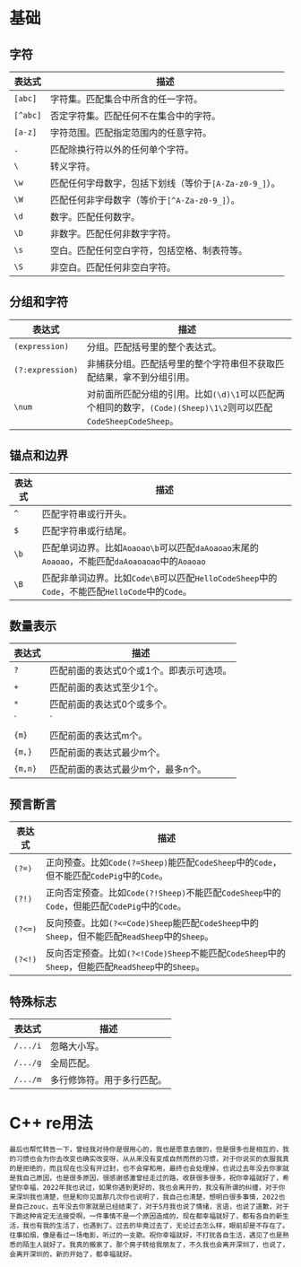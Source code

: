 # 基础

## 字符

| **表达式** | **描述**                                               |
| ---------- | ------------------------------------------------------ |
| `[abc]`    | 字符集。匹配集合中所含的任一字符。                     |
| `[^abc]`   | 否定字符集。匹配任何不在集合中的字符。                 |
| `[a-z]`    | 字符范围。匹配指定范围内的任意字符。                   |
| `.`        | 匹配除换行符以外的任何单个字符。                       |
| `\`        | 转义字符。                                             |
| `\w`       | 匹配任何字母数字，包括下划线（等价于`[A-Za-z0-9_]`）。 |
| `\W`       | 匹配任何非字母数字（等价于`[^A-Za-z0-9_]`）。          |
| `\d`       | 数字。匹配任何数字。                                   |
| `\D`       | 非数字。匹配任何非数字字符。                           |
| `\s`       | 空白。匹配任何空白字符，包括空格、制表符等。           |
| `\S`       | 非空白。匹配任何非空白字符。                           |

## 分组和字符

| **表达式**       | **描述**                                                     |
| ---------------- | ------------------------------------------------------------ |
| `(expression)`   | 分组。匹配括号里的整个表达式。                               |
| `(?:expression)` | 非捕获分组。匹配括号里的整个字符串但不获取匹配结果，拿不到分组引用。 |
| `\num`           | 对前面所匹配分组的引用。比如`(\d)\1`可以匹配两个相同的数字，`(Code)(Sheep)\1\2`则可以匹配`CodeSheepCodeSheep`。 |

## 锚点和边界

| **表达式** | **描述**                                                     |
| ---------- | ------------------------------------------------------------ |
| `^`        | 匹配字符串或行开头。                                         |
| `$`        | 匹配字符串或行结尾。                                         |
| `\b`       | 匹配单词边界。比如`Aoaoao\b`可以匹配`daAoaoao`末尾的`Aoaoao`，不能匹配`daAoaoaoao`中的`Aoaoao` |
| `\B`       | 匹配非单词边界。比如`Code\B`可以匹配`HelloCodeSheep`中的`Code`，不能匹配`HelloCode`中的`Code`。 |

## 数量表示

| **表达式** | **描述**                                   |
| ---------- | ------------------------------------------ |
| `?`        | 匹配前面的表达式0个或1个。即表示可选项。   |
| `+`        | 匹配前面的表达式至少1个。                  |
| `*`        | 匹配前面的表达式0个或多个。                |
| `|`        | 或运算符。并集，可以匹配符号前后的表达式。 |
| `{m}`      | 匹配前面的表达式m个。                      |
| `{m,}`     | 匹配前面的表达式最少m个。                  |
| `{m,n}`    | 匹配前面的表达式最少m个，最多n个。         |

## 预言断言

| **表达式** | **描述**                                                     |
| ---------- | ------------------------------------------------------------ |
| `(?=)`     | 正向预查。比如`Code(?=Sheep)`能匹配`CodeSheep`中的`Code`，但不能匹配`CodePig`中的`Code`。 |
| `(?!)`     | 正向否定预查。比如`Code(?!Sheep)`不能匹配`CodeSheep`中的`Code`，但能匹配`CodePig`中的`Code`。 |
| `(?<=)`    | 反向预查。比如`(?<=Code)Sheep`能匹配`CodeSheep`中的`Sheep`，但不能匹配`ReadSheep`中的`Sheep`。 |
| `(?<!)`    | 反向否定预查。比如`(?<!Code)Sheep`不能匹配`CodeSheep`中的`Sheep`，但能匹配`ReadSheep`中的`Sheep`。 |

## 特殊标志

| **表达式** | **描述**                   |
| ---------- | -------------------------- |
| `/.../i`   | 忽略大小写。               |
| `/.../g`   | 全局匹配。                 |
| `/.../m`   | 多行修饰符。用于多行匹配。 |

# C++ re用法









```
最后也帮忙转告一下，曾经我对待你是很用心的，我也是愿意去做的，但是很多也是相互的，我的习惯也会为你去改变也确实改变呀，从从来没有变成自然而然的习惯，对于你说买的衣服我真的是拒绝的，而且现在也没有开过封，也不会穿和用，最终也会处理掉，也说过去年没去你家就是我自己原因，也是很多原因，很感谢感激曾经走过的路，收获很多很多，祝你幸福就好了，希望你幸福，2022年我也说过，如果你遇到更好的，我也会离开的，我没有所谓的纠缠，对于你来深圳我也清楚，但是和你见面那几次你也说明了，我自己也清楚，想明白很多事情，2022也是自己zouc，去年没去你家就是已经结束了，对于5月我也说了情绪，言语，也说了道歉，对于下跪这种肯定无法接受啊，一件事情不是一个原因造成的，现在都幸福就好了，都有各自的新生活，我也有我的生活了，也遇到了。过去的毕竟过去了，无论过去怎么样，眼前却是不存在了。往事如烟，像是看过一场电影，听过的一支歌。祝你幸福就好，不打扰各自生活，遇见了也是熟悉的陌生人就好了。我真的搬家了，那个房子转给我朋友了，不久我也会离开深圳了，也说了，会离开深圳的，新的开始了，都幸福就好。
```




